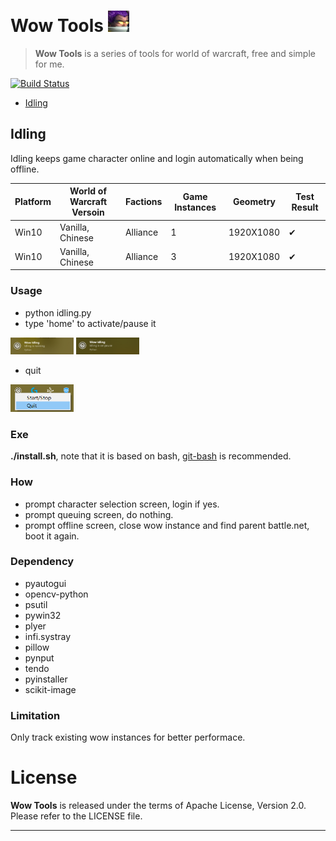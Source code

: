 # Wow Tools ![wow_tools.python](wow_tools.png)
> **Wow Tools** is a series of tools for world of warcraft, free and simple for me.

[![Build Status](https://travis-ci.com/OSTnm/wow_tools.svg?branch=master)](https://travis-ci.com/OSTnm/wow_tools)

- [Idling](#Idling)

## Idling

Idling keeps game character online and login automatically when being offline.

| Platform                       | World of Warcraft Versoin | Factions | Game Instances | Geometry  | Test Result |
| ------------------------------ | ------------------------- | ---------| -------------- | --------- | ----------- |
| Win10                          | Vanilla, Chinese          | Alliance |              1 | 1920X1080 | ✔ |
| Win10                          | Vanilla, Chinese          | Alliance |              3 | 1920X1080 | ✔ |

### Usage

- python idling.py
- type 'home' to activate/pause it
<img src="idling/wow_idling_running.png" width = 20% height = 20% />
<img src="idling/wow_idling_on_pause.png" width = 20% height = 20% />

- quit
<img src="idling/wow_idling_quit.png" width = 20% height = 20% />

### Exe

**./install.sh**, note that it is based on bash, [git-bash](https://gitforwindows.org/) is recommended.

### How

- prompt character selection screen, login if yes.
- prompt queuing screen, do nothing.
- prompt offline screen, close wow instance and find parent battle.net, boot it again.

### Dependency

- pyautogui
- opencv-python
- psutil
- pywin32
- plyer
- infi.systray
- pillow
- pynput
- tendo
- pyinstaller
- scikit-image

### Limitation

Only track existing wow instances for better performace.


# License

**Wow Tools** is released under the terms of Apache License, Version 2.0. Please refer to the LICENSE file.

- - -

